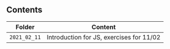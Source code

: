 ## Contents

| Folder       |                 Content                  |
| ------------ | :--------------------------------------: |
| `2021_02_11` | Introduction for JS, exercises for 11/02 |
